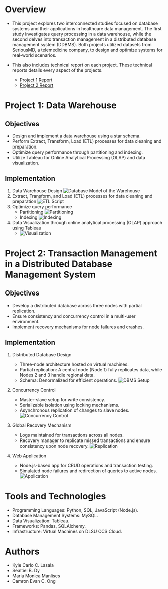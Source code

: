 # Overview

- This project explores two interconnected studies focused on database systems and their applications in healthcare data management. The first study investigates query processing in a data warehouse, while the second delves into transaction management in a distributed database management system (DDBMS). Both projects utilized datasets from SeriousMD, a telemedicine company, to design and optimize systems for real-world scenarios.

- This also includes technical report on each project. These technical reports details every aspect of the projects.
  - [Project 1 Report](/STADVDB_MCO1.pdf)
  - [Project 2 Report](/STADVDB-MCO2.pdf)

# Project 1: Data Warehouse

## Objectives

- Design and implement a data warehouse using a star schema.
- Perform Extract, Transform, Load (ETL) processes for data cleaning and preparation.
- Optimize query performance through partitioning and indexing.
- Utilize Tableau for Online Analytical Processing (OLAP) and data visualization.

## Implementation

1. Data Warehouse Design
   ![Database Model of the Warehouse](/DB-Model.png)
2. Extract, Transform, and Load (ETL) processes for data cleaning and preparation
   ![ETL Script](/ETL-Script.png)
3. Optimize query performance
   - Partitioning
     ![Partitioning](/Partitioning.png)
   - Indexing
     ![Indexing](/Indexing.png)
4. Data Visualization through online analytical processing (OLAP) approach using Tableau
   - ![Visualization](/Visualization.png)

# Project 2: Transaction Management in a Distributed Database Management System

## Objectives

- Develop a distributed database across three nodes with partial replication.
- Ensure consistency and concurrency control in a multi-user environment.
- Implement recovery mechanisms for node failures and crashes.

## Implementation

1. Distributed Database Design

   - Three-node architecture hosted on virtual machines.
   - Partial replication: A central node (Node 1) fully replicates data, while Nodes 2 and 3 handle regional data.
   - Schema: Denormalized for efficient operations.
     ![DBMS Setup](/DBMS-Setup.png)

2. Concurrency Control

   - Master-slave setup for write consistency.
   - Serializable isolation using locking mechanisms.
   - Asynchronous replication of changes to slave nodes.
     ![Concurrency Control](/Concurrency-Control.png)

3. Global Recovery Mechanism

   - Logs maintained for transactions across all nodes.
   - Recovery manager to replicate missed transactions and ensure consistency upon node recovery.
     ![Replication](/Replication.png)

4. Web Application
   - Node.js-based app for CRUD operations and transaction testing.
   - Simulated node failures and redirection of queries to active nodes.
     ![Application](/Application.png)

# Tools and Technologies

- Programming Languages: Python, SQL, JavaScript (Node.js).
- Database Management Systems: MySQL.
- Data Visualization: Tableau.
- Frameworks: Pandas, SQLAlchemy.
- Infrastructure: Virtual Machines on DLSU CCS Cloud.

# Authors

- Kyle Carlo C. Lasala
- Sealtiel B. Dy
- Maria Monica Manlises
- Camron Evan C. Ong

